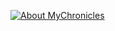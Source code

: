 [![About MyChronicles](https://img.youtube.com/vi/bwOx61Z53Ow/maxresdefault.jpg)](https://www.youtube.com/watch?v=bwOx61Z53Ow&feature=youtu.be)